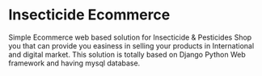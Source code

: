 # Insecticide Ecommerce
Simple Ecommerce web based solution for Insecticide & Pesticides Shop you that can provide you easiness in selling your products in International and digital market. This solution is totally based on Django Python Web framework and having mysql database.
